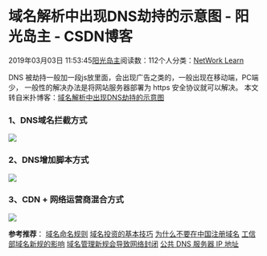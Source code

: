 
# 域名解析中出现DNS劫持的示意图 - 阳光岛主 - CSDN博客

2019年03月03日 11:53:45[阳光岛主](https://me.csdn.net/sunboy_2050)阅读数：112个人分类：[NetWork																](https://blog.csdn.net/sunboy_2050/article/category/698436)[Learn																](https://blog.csdn.net/sunboy_2050/article/category/632423)[
							](https://blog.csdn.net/sunboy_2050/article/category/698436)



DNS 被劫持一般加一段js放里面，会出现广告之类的，一般出现在移动端，PC端少，
一般性的解决办法是将网站服务器部署为 https 安全协议就可以解决。
本文转自米扑博客：[域名解析中出现DNS劫持的示意图](https://blog.mimvp.com/article/29726.html)

### 1、DNS域名拦截方式
![](https://cdn-blog.mimvp.com/wp-content/uploads/2019/02/yu-ming-jie-xi-zhong-chu-xian-dns-jie-chi-de-ji-zhong-shi-yi-tu-01.png)

### 2、DNS增加脚本方式
![](https://cdn-blog.mimvp.com/wp-content/uploads/2019/02/yu-ming-jie-xi-zhong-chu-xian-dns-jie-chi-de-ji-zhong-shi-yi-tu-02.png)

### 3、CDN + 网络运营商混合方式
![](https://cdn-blog.mimvp.com/wp-content/uploads/2019/02/yu-ming-jie-xi-zhong-chu-xian-dns-jie-chi-de-ji-zhong-shi-yi-tu-03.png)

**参考推荐**：
[域名命名规则](https://blog.mimvp.com/article/6548.html)
[域名投资的基本技巧](https://blog.mimvp.com/article/15507.html)
[为什么不要在中国注册域名](https://blog.mimvp.com/article/15491.html)
[工信部域名新规的影响](https://blog.mimvp.com/article/15495.html)
[域名管理新规会导致网络封闭](https://blog.mimvp.com/article/15501.html)
[公共 DNS 服务器 IP 地址](https://blog.mimvp.com/article/18745.html)

